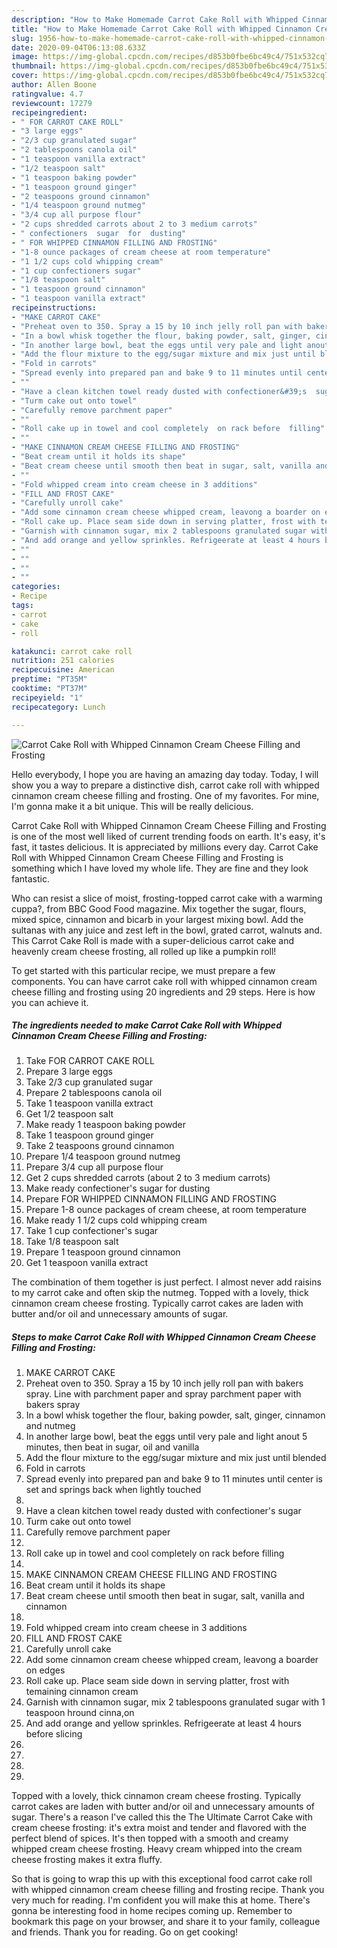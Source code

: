 ```yaml
---
description: "How to Make Homemade Carrot Cake Roll with Whipped Cinnamon Cream Cheese Filling and Frosting"
title: "How to Make Homemade Carrot Cake Roll with Whipped Cinnamon Cream Cheese Filling and Frosting"
slug: 1956-how-to-make-homemade-carrot-cake-roll-with-whipped-cinnamon-cream-cheese-filling-and-frosting
date: 2020-09-04T06:13:08.633Z
image: https://img-global.cpcdn.com/recipes/d853b0fbe6bc49c4/751x532cq70/carrot-cake-roll-with-whipped-cinnamon-cream-cheese-filling-and-frosting-recipe-main-photo.jpg
thumbnail: https://img-global.cpcdn.com/recipes/d853b0fbe6bc49c4/751x532cq70/carrot-cake-roll-with-whipped-cinnamon-cream-cheese-filling-and-frosting-recipe-main-photo.jpg
cover: https://img-global.cpcdn.com/recipes/d853b0fbe6bc49c4/751x532cq70/carrot-cake-roll-with-whipped-cinnamon-cream-cheese-filling-and-frosting-recipe-main-photo.jpg
author: Allen Boone
ratingvalue: 4.7
reviewcount: 17279
recipeingredient:
- " FOR CARROT CAKE ROLL"
- "3 large eggs"
- "2/3 cup granulated sugar"
- "2 tablespoons canola oil"
- "1 teaspoon vanilla extract"
- "1/2 teaspoon salt"
- "1 teaspoon baking powder"
- "1 teaspoon ground ginger"
- "2 teaspoons ground cinnamon"
- "1/4 teaspoon ground nutmeg"
- "3/4 cup all purpose flour"
- "2 cups shredded carrots about 2 to 3 medium carrots"
- " confectioners  sugar  for  dusting"
- " FOR WHIPPED CINNAMON FILLING AND FROSTING"
- "1-8 ounce packages of cream cheese at room temperature"
- "1 1/2 cups cold whipping cream"
- "1 cup confectioners sugar"
- "1/8 teaspoon salt"
- "1 teaspoon ground cinnamon"
- "1 teaspoon vanilla extract"
recipeinstructions:
- "MAKE CARROT CAKE"
- "Preheat oven to 350. Spray a 15 by 10 inch jelly roll pan with bakers spray. Line with parchment paper and spray parchment paper with bakers spray"
- "In a bowl whisk together the flour, baking powder, salt, ginger, cinnamon and nutmeg"
- "In another large bowl, beat the eggs until very pale and light anout 5 minutes, then beat in sugar, oil and vanilla"
- "Add the flour mixture to the egg/sugar mixture and mix just until blended"
- "Fold in carrots"
- "Spread evenly into prepared pan and bake 9 to 11 minutes until center is set and springs back when lightly touched"
- ""
- "Have a clean kitchen towel ready dusted with confectioner&#39;s  sugar"
- "Turm cake out onto towel"
- "Carefully remove parchment paper"
- ""
- "Roll cake up in towel and cool completely  on rack before  filling"
- ""
- "MAKE CINNAMON CREAM CHEESE FILLING AND FROSTING"
- "Beat cream until it holds its shape"
- "Beat cream cheese until smooth then beat in sugar, salt, vanilla and cinnamon"
- ""
- "Fold whipped cream into cream cheese in 3 additions"
- "FILL AND FROST CAKE"
- "Carefully unroll cake"
- "Add some cinnamon cream cheese whipped cream, leavong a boarder on edges"
- "Roll cake up. Place seam side down in serving platter, frost with temaining cinnamon cream"
- "Garnish with cinnamon sugar, mix 2 tablespoons granulated sugar with 1 teaspoon hround cinna,on"
- "And add orange and yellow sprinkles. Refrigeerate at least 4 hours before slicing"
- ""
- ""
- ""
- ""
categories:
- Recipe
tags:
- carrot
- cake
- roll

katakunci: carrot cake roll 
nutrition: 251 calories
recipecuisine: American
preptime: "PT35M"
cooktime: "PT37M"
recipeyield: "1"
recipecategory: Lunch

---
```



![Carrot Cake Roll with Whipped Cinnamon Cream Cheese Filling and Frosting](https://img-global.cpcdn.com/recipes/d853b0fbe6bc49c4/751x532cq70/carrot-cake-roll-with-whipped-cinnamon-cream-cheese-filling-and-frosting-recipe-main-photo.jpg)

Hello everybody, I hope you are having an amazing day today. Today, I will show you a way to prepare a distinctive dish, carrot cake roll with whipped cinnamon cream cheese filling and frosting. One of my favorites. For mine, I'm gonna make it a bit unique. This will be really delicious.

Carrot Cake Roll with Whipped Cinnamon Cream Cheese Filling and Frosting is one of the most well liked of current trending foods on earth. It's easy, it's fast, it tastes delicious. It is appreciated by millions every day. Carrot Cake Roll with Whipped Cinnamon Cream Cheese Filling and Frosting is something which I have loved my whole life. They are fine and they look fantastic.

Who can resist a slice of moist, frosting-topped carrot cake with a warming cuppa?, from BBC Good Food magazine. Mix together the sugar, flours, mixed spice, cinnamon and bicarb in your largest mixing bowl. Add the sultanas with any juice and zest left in the bowl, grated carrot, walnuts and. This Carrot Cake Roll is made with a super-delicious carrot cake and heavenly cream cheese frosting, all rolled up like a pumpkin roll!


To get started with this particular recipe, we must prepare a few components. You can have carrot cake roll with whipped cinnamon cream cheese filling and frosting using 20 ingredients and 29 steps. Here is how you can achieve it.

<!--inarticleads1-->

##### The ingredients needed to make Carrot Cake Roll with Whipped Cinnamon Cream Cheese Filling and Frosting:

1. Take  FOR CARROT CAKE ROLL
1. Prepare 3 large eggs
1. Take 2/3 cup granulated sugar
1. Prepare 2 tablespoons canola oil
1. Take 1 teaspoon vanilla extract
1. Get 1/2 teaspoon salt
1. Make ready 1 teaspoon baking powder
1. Take 1 teaspoon ground ginger
1. Take 2 teaspoons ground cinnamon
1. Prepare 1/4 teaspoon ground nutmeg
1. Prepare 3/4 cup all purpose flour
1. Get 2 cups shredded carrots (about 2 to 3 medium carrots)
1. Make ready  confectioner&#39;s  sugar  for  dusting
1. Prepare  FOR WHIPPED CINNAMON FILLING AND FROSTING
1. Prepare 1-8 ounce packages of cream cheese, at room temperature
1. Make ready 1 1/2 cups cold whipping cream
1. Take 1 cup confectioner&#39;s sugar
1. Take 1/8 teaspoon salt
1. Prepare 1 teaspoon ground cinnamon
1. Get 1 teaspoon vanilla extract


The combination of them together is just perfect. I almost never add raisins to my carrot cake and often skip the nutmeg. Topped with a lovely, thick cinnamon cream cheese frosting. Typically carrot cakes are laden with butter and/or oil and unnecessary amounts of sugar. 

<!--inarticleads2-->

##### Steps to make Carrot Cake Roll with Whipped Cinnamon Cream Cheese Filling and Frosting:

1. MAKE CARROT CAKE
1. Preheat oven to 350. Spray a 15 by 10 inch jelly roll pan with bakers spray. Line with parchment paper and spray parchment paper with bakers spray
1. In a bowl whisk together the flour, baking powder, salt, ginger, cinnamon and nutmeg
1. In another large bowl, beat the eggs until very pale and light anout 5 minutes, then beat in sugar, oil and vanilla
1. Add the flour mixture to the egg/sugar mixture and mix just until blended
1. Fold in carrots
1. Spread evenly into prepared pan and bake 9 to 11 minutes until center is set and springs back when lightly touched
1. 
1. Have a clean kitchen towel ready dusted with confectioner&#39;s  sugar
1. Turm cake out onto towel
1. Carefully remove parchment paper
1. 
1. Roll cake up in towel and cool completely  on rack before  filling
1. 
1. MAKE CINNAMON CREAM CHEESE FILLING AND FROSTING
1. Beat cream until it holds its shape
1. Beat cream cheese until smooth then beat in sugar, salt, vanilla and cinnamon
1. 
1. Fold whipped cream into cream cheese in 3 additions
1. FILL AND FROST CAKE
1. Carefully unroll cake
1. Add some cinnamon cream cheese whipped cream, leavong a boarder on edges
1. Roll cake up. Place seam side down in serving platter, frost with temaining cinnamon cream
1. Garnish with cinnamon sugar, mix 2 tablespoons granulated sugar with 1 teaspoon hround cinna,on
1. And add orange and yellow sprinkles. Refrigeerate at least 4 hours before slicing
1. 
1. 
1. 
1. 


Topped with a lovely, thick cinnamon cream cheese frosting. Typically carrot cakes are laden with butter and/or oil and unnecessary amounts of sugar. There&#39;s a reason I&#39;ve called this the The Ultimate Carrot Cake with cream cheese frosting: it&#39;s extra moist and tender and flavored with the perfect blend of spices. It&#39;s then topped with a smooth and creamy whipped cream cheese frosting. Heavy cream whipped into the cream cheese frosting makes it extra fluffy. 

So that is going to wrap this up with this exceptional food carrot cake roll with whipped cinnamon cream cheese filling and frosting recipe. Thank you very much for reading. I'm confident you will make this at home. There's gonna be interesting food in home recipes coming up. Remember to bookmark this page on your browser, and share it to your family, colleague and friends. Thank you for reading. Go on get cooking!
